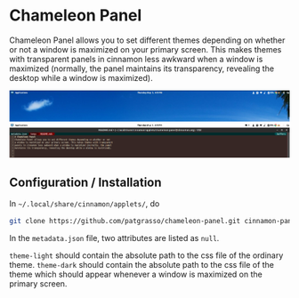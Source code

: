 # Chameleon Panel
Chameleon Panel allows you to set different themes depending on whether or not
a window is maximized on your primary screen. This makes themes with transparent
panels in cinnamon less awkward when a window is maximized (normally, the panel
maintains its transparency, revealing the desktop while a window is maximized).

![Chameleon Panel unmaximized](images/unmaximized.png)
![Chameleon Panel maximized](images/maximized.png)


## Configuration / Installation
In `~/.local/share/cinnamon/applets/`, do
```sh
git clone https://github.com/patgrasso/chameleon-panel.git cinnamon-panel@cinnamon.org
```
In the `metadata.json` file, two attributes are listed as `null`.

`theme-light` should contain the absolute path to the css file of the ordinary
theme.
`theme-dark` should contain the absolute path to the css file of the theme which
should appear whenever a window is maximized on the primary screen.
